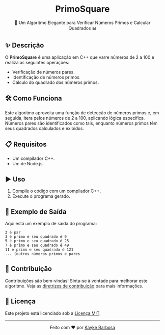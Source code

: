 <div align="center">
  <h1>PrimoSquare</h1>
  <p align="center">
    🚀 Um Algoritmo Elegante para Verificar Números Primos e Calcular Quadrados 📊
  </p>
</div>

## ✨ Descrição

O **PrimoSquare** é uma aplicação em C++ que varre números de 2 a 100 e realiza as seguintes operações:

- Verificação de números pares.
- Identificação de números primos.
- Cálculo do quadrado dos números primos.

## 🛠️ Como Funciona

Este algoritmo aproveita uma função de detecção de números primos e, em seguida, itera pelos números de 2 a 100, aplicando lógica específica. Números pares são identificados como tais, enquanto números primos têm seus quadrados calculados e exibidos.

## 📋 Requisitos

- Um compilador C++.
- Um de Node.js.

## ▶️ Uso

1. Compile o código com um compilador C++.
2. Execute o programa gerado.

## 🚀 Exemplo de Saída

Aqui está um exemplo de saída do programa:

```
2 é par
3 é primo e seu quadrado é 9
5 é primo e seu quadrado é 25
7 é primo e seu quadrado é 49
11 é primo e seu quadrado é 121
... (outros números primos e pares
```



## 🤝 Contribuição

Contribuições são bem-vindas! Sinta-se à vontade para melhorar este algoritmo. Veja as [diretrizes de contribuição](CONTRIBUTING.md) para mais informações.

## 📄 Licença

Este projeto está licenciado sob a [Licença MIT](LICENSE.md).

---

<div align="center">
  Feito com ❤️ por <a href="https://kaykedev.vercel.app/">Kayke Barbosa</a>
</div>


